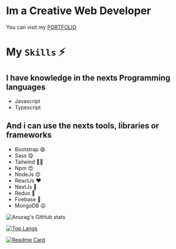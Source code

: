 # Im a Creative Web Developer
You can visit my [PORTFOLIO](https://freddygutierrez.netlify.app)

# My `Skills` :zap:
## I have  knowledge in the nexts Programming languages

- Javascript
- Typescript

## And i can use the nexts tools, libraries or frameworks
- Bootstrap 😄
- Sass 😋
- Tailwind 🥰😍
- Npm 😍
- NodeJs 😊
- ReactJs ❤
- NextJs 🥰
- Redux 🙈
- Firebase 🤩
- MongoDB 😛

![Anurag's GitHub stats](https://github-readme-stats.vercel.app/api?username=freddywebmaster&show_icons=true&count_private=true&theme=highcontrast)

[![Top Langs](https://github-readme-stats.vercel.app/api/top-langs/?username=freddywebmaster&hide=html,css,shell,scss)](https://github.com/anuraghazra/github-readme-stats)


[![Readme Card](https://github-readme-stats.vercel.app/api/pin/?username=freddywebmaster&repo=EasyFirebase)](https://github.com/freddywebmaster/EasyFirebase)
<!--
**FreddyGames69/FreddyGames69** is a ✨ _special_ ✨ repository because its `README.md` (this file) appears on your GitHub profile.

Here are some ideas to get you started:

- 🔭 I’m currently working on ...
- 🌱 I’m currently learning ...
- 👯 I’m looking to collaborate on ...
- 🤔 I’m looking for help with ...
- 💬 Ask me about ...
- 📫 How to reach me: ...
- 😄 Pronouns: ...
- ⚡ Fun fact: ..
-->
